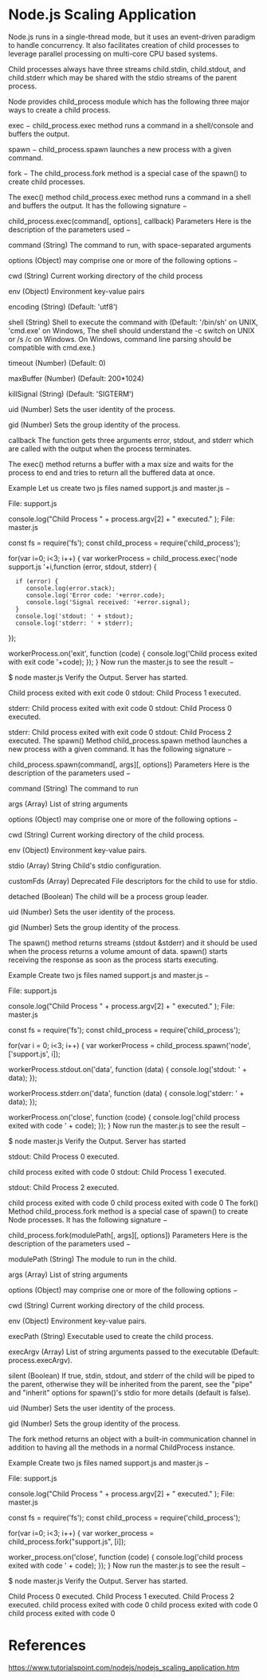 # Node.js Scaling Application

Node.js runs in a single-thread mode, but it uses an event-driven paradigm to handle concurrency. It also facilitates creation of child processes to leverage parallel processing on multi-core CPU based systems.

Child processes always have three streams child.stdin, child.stdout, and child.stderr which may be shared with the stdio streams of the parent process.

Node provides child_process module which has the following three major ways to create a child process.

exec − child_process.exec method runs a command in a shell/console and buffers the output.

spawn − child_process.spawn launches a new process with a given command.

fork − The child_process.fork method is a special case of the spawn() to create child processes.

The exec() method
child_process.exec method runs a command in a shell and buffers the output. It has the following signature −

child_process.exec(command[, options], callback)
Parameters
Here is the description of the parameters used −

command (String) The command to run, with space-separated arguments

options (Object) may comprise one or more of the following options −

cwd (String) Current working directory of the child process

env (Object) Environment key-value pairs

encoding (String) (Default: 'utf8')

shell (String) Shell to execute the command with (Default: '/bin/sh' on UNIX, 'cmd.exe' on Windows, The shell should understand the -c switch on UNIX or /s /c on Windows. On Windows, command line parsing should be compatible with cmd.exe.)

timeout (Number) (Default: 0)

maxBuffer (Number) (Default: 200*1024)

killSignal (String) (Default: 'SIGTERM')

uid (Number) Sets the user identity of the process.

gid (Number) Sets the group identity of the process.

callback The function gets three arguments error, stdout, and stderr which are called with the output when the process terminates.

The exec() method returns a buffer with a max size and waits for the process to end and tries to return all the buffered data at once.

Example
Let us create two js files named support.js and master.js −

File: support.js

console.log("Child Process " + process.argv[2] + " executed." );
File: master.js

const fs = require('fs');
const child_process = require('child_process');

for(var i=0; i<3; i++) {
   var workerProcess = child_process.exec('node support.js '+i,function
      (error, stdout, stderr) {

      if (error) {
         console.log(error.stack);
         console.log('Error code: '+error.code);
         console.log('Signal received: '+error.signal);
      }
      console.log('stdout: ' + stdout);
      console.log('stderr: ' + stderr);
   });

   workerProcess.on('exit', function (code) {
      console.log('Child process exited with exit code '+code);
   });
}
Now run the master.js to see the result −

$ node master.js
Verify the Output. Server has started.

Child process exited with exit code 0
stdout: Child Process 1 executed.

stderr:
Child process exited with exit code 0
stdout: Child Process 0 executed.

stderr:
Child process exited with exit code 0
stdout: Child Process 2 executed.
The spawn() Method
child_process.spawn method launches a new process with a given command. It has the following signature −

child_process.spawn(command[, args][, options])
Parameters
Here is the description of the parameters used −

command (String) The command to run

args (Array) List of string arguments

options (Object) may comprise one or more of the following options −

cwd (String) Current working directory of the child process.

env (Object) Environment key-value pairs.

stdio (Array) String Child's stdio configuration.

customFds (Array) Deprecated File descriptors for the child to use for stdio.

detached (Boolean) The child will be a process group leader.

uid (Number) Sets the user identity of the process.

gid (Number) Sets the group identity of the process.

The spawn() method returns streams (stdout &stderr) and it should be used when the process returns a volume amount of data. spawn() starts receiving the response as soon as the process starts executing.

Example
Create two js files named support.js and master.js −

File: support.js

console.log("Child Process " + process.argv[2] + " executed." );
File: master.js

const fs = require('fs');
const child_process = require('child_process');

for(var i = 0; i<3; i++) {
   var workerProcess = child_process.spawn('node', ['support.js', i]);

   workerProcess.stdout.on('data', function (data) {
      console.log('stdout: ' + data);
   });

   workerProcess.stderr.on('data', function (data) {
      console.log('stderr: ' + data);
   });

   workerProcess.on('close', function (code) {
      console.log('child process exited with code ' + code);
   });
}
Now run the master.js to see the result −

$ node master.js
Verify the Output. Server has started

stdout: Child Process 0 executed.

child process exited with code 0
stdout: Child Process 1 executed.

stdout: Child Process 2 executed.

child process exited with code 0
child process exited with code 0
The fork() Method
child_process.fork method is a special case of spawn() to create Node processes. It has the following signature −

child_process.fork(modulePath[, args][, options])
Parameters
Here is the description of the parameters used −

modulePath (String) The module to run in the child.

args (Array) List of string arguments

options (Object) may comprise one or more of the following options −

cwd (String) Current working directory of the child process.

env (Object) Environment key-value pairs.

execPath (String) Executable used to create the child process.

execArgv (Array) List of string arguments passed to the executable (Default: process.execArgv).

silent (Boolean) If true, stdin, stdout, and stderr of the child will be piped to the parent, otherwise they will be inherited from the parent, see the "pipe" and "inherit" options for spawn()'s stdio for more details (default is false).

uid (Number) Sets the user identity of the process.

gid (Number) Sets the group identity of the process.

The fork method returns an object with a built-in communication channel in addition to having all the methods in a normal ChildProcess instance.

Example
Create two js files named support.js and master.js −

File: support.js

console.log("Child Process " + process.argv[2] + " executed." );
File: master.js

const fs = require('fs');
const child_process = require('child_process');

for(var i=0; i<3; i++) {
   var worker_process = child_process.fork("support.js", [i]);

   worker_process.on('close', function (code) {
      console.log('child process exited with code ' + code);
   });
}
Now run the master.js to see the result −

$ node master.js
Verify the Output. Server has started.

Child Process 0 executed.
Child Process 1 executed.
Child Process 2 executed.
child process exited with code 0
child process exited with code 0
child process exited with code 0

# References
https://www.tutorialspoint.com/nodejs/nodejs_scaling_application.htm
